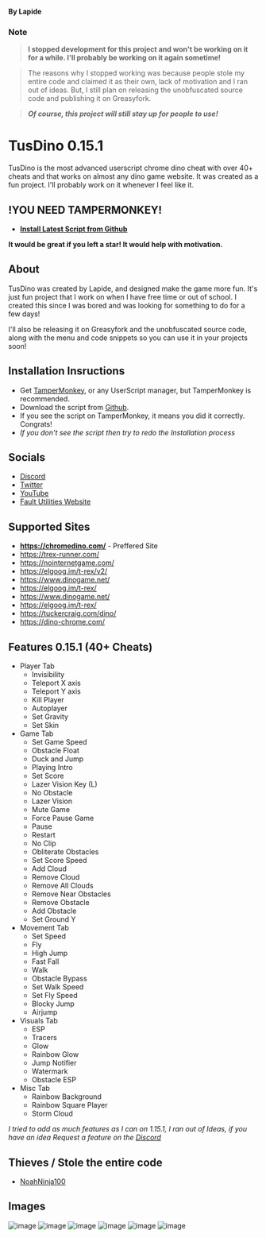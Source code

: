 **By Lapide**
### Note
> **I stopped development for this project and won't be working on it for a while. I'll probably be working on it again sometime!**

> The reasons why I stopped working was because people stole my entire code and claimed it as their own, lack of motivation and I ran out of ideas. But, I still plan on releasing the unobfuscated source code and publishing it on Greasyfork.

> ***Of course, this project will still stay up for people to use!***

# TusDino 0.15.1
TusDino is the most advanced userscript chrome dino cheat with over 40+ cheats and that works on almost any dino game website. It was created as a fun project. I'll probably work on it whenever I feel like it.

## !YOU NEED TAMPERMONKEY!
* **[Install Latest Script from Github](https://github.com/Fault-Utilities/TusDino-Chrome-Dino-Mod-Menu/raw/main/tusdino.user.js)**

**It would be great if you left a star! It would help with motivation.**

## About
TusDino was created by Lapide, and designed make the game more fun. It's just fun project that I work on when I have free time or out of school. I created this since I was bored and was looking for something to do for a few days!

I'll also be releasing it on Greasyfork and the unobfuscated source code, along with the menu and code snippets so you can use it in your projects soon!

## Installation Insructions
- Get [TamperMonkey](https://chrome.google.com/webstore/detail/tampermonkey/dhdgffkkebhmkfjojejmpbldmpobfkfo), or any UserScript manager, but TamperMonkey is recommended.
- Download the script from [Github](https://github.com/Fault-Utilities/TusDino-Chrome-Dino-Mod-Menu/raw/main/tusdino.user.js).
- If you see the script on TamperMonkey, it means you did it correctly. Congrats!
- *If you don't see the script then try to redo the Installation process*
## Socials
- [Discord](https://discord.gg/6eaDrx5J9s)
- [Twitter](https://twitter.com/LapideDev)
- [YouTube](https://www.youtube.com/watch?v=ZdfO_ocV8PI)
- [Fault Utilities Website](https://fault-utilities.glitch.me/)

## Supported Sites
- **https://chromedino.com/** - Preffered Site
- https://trex-runner.com/
- https://nointernetgame.com/
- https://elgoog.im/t-rex/v2/
- https://www.dinogame.net/
- https://elgoog.im/t-rex/
- https://www.dinogame.net/
- https://elgoog.im/t-rex/
- https://tuckercraig.com/dino/
- https://dino-chrome.com/

## Features 0.15.1 (40+ Cheats)
- Player Tab
  - Invisibility
  - Teleport X axis 
  - Teleport Y axis
  - Kill Player
  - Autoplayer
  - Set Gravity 
  - Set Skin
- Game Tab
  - Set Game Speed
  - Obstacle Float
  - Duck and Jump
  - Playing Intro
  - Set Score
  - Lazer Vision Key (L)
  - No Obstacle
  - Lazer Vision
  - Mute Game
  - Force Pause Game
  - Pause
  - Restart
  - No Clip
  - Obliterate Obstacles
  - Set Score Speed
  - Add Cloud
  - Remove Cloud
  - Remove All Clouds
  - Remove Near Obstacles
  - Remove Obstacle
  - Add Obstacle
  - Set Ground Y
- Movement Tab
  - Set Speed
  - Fly
  - High Jump
  - Fast Fall
  - Walk
  - Obstacle Bypass
  - Set Walk Speed
  - Set Fly Speed
  - Blocky Jump
  - Airjump
- Visuals Tab
  - ESP
  - Tracers
  - Glow
  - Rainbow Glow
  - Jump Notifier
  - Watermark
  - Obstacle ESP
- Misc Tab
  - Rainbow Background
  - Rainbow Square Player
  - Storm Cloud

*I tried to add as much features as I can on 1.15.1, I ran out of Ideas, if you have an idea Request a feature on the [Discord](https://discord.gg/6eaDrx5J9s)*

## Thieves / Stole the entire code
- [NoahNinja100](https://github.com/NoahNinja100/exploits/tree/main/dinogame)

## Images
![image](https://user-images.githubusercontent.com/64395933/210926671-344bb9af-93d0-4969-bd54-b354028e78b6.png)
![image](https://user-images.githubusercontent.com/64395933/210926683-cea75595-8889-4852-bf14-ebe7ae5840de.png)
![image](https://user-images.githubusercontent.com/64395933/210926697-73db4405-5dd3-4f68-b286-51a44ae56f7e.png)
![image](https://user-images.githubusercontent.com/64395933/210926703-bdedbca9-59f7-407c-9683-0aa8f9633ee5.png)
![image](https://user-images.githubusercontent.com/64395933/210926710-55f6f022-25b3-45a6-8be1-1f95f7f7f510.png)
![image](https://user-images.githubusercontent.com/64395933/210926763-c6a27928-b3ba-47e7-a0e7-0a052e423575.png)
